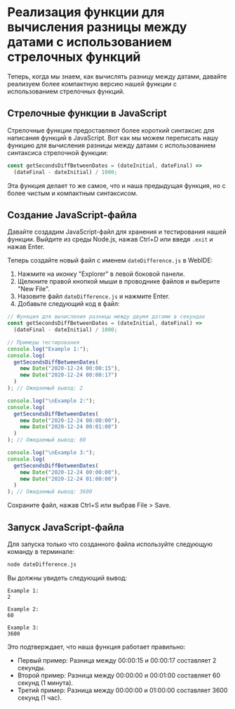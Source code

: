 # Реализация функции для вычисления разницы между датами с использованием стрелочных функций

Теперь, когда мы знаем, как вычислять разницу между датами, давайте реализуем более компактную версию нашей функции с использованием стрелочных функций.

## Стрелочные функции в JavaScript

Стрелочные функции предоставляют более короткий синтаксис для написания функций в JavaScript. Вот как мы можем переписать нашу функцию для вычисления разницы между датами с использованием синтаксиса стрелочной функции:

```javascript
const getSecondsDiffBetweenDates = (dateInitial, dateFinal) =>
  (dateFinal - dateInitial) / 1000;
```

Эта функция делает то же самое, что и наша предыдущая функция, но с более чистым и компактным синтаксисом.

## Создание JavaScript-файла

Давайте создадим JavaScript-файл для хранения и тестирования нашей функции. Выйдите из среды Node.js, нажав Ctrl+D или введя `.exit` и нажав Enter.

Теперь создайте новый файл с именем `dateDifference.js` в WebIDE:

1. Нажмите на иконку "Explorer" в левой боковой панели.
2. Щелкните правой кнопкой мыши в проводнике файлов и выберите "New File".
3. Назовите файл `dateDifference.js` и нажмите Enter.
4. Добавьте следующий код в файл:

```javascript
// Функция для вычисления разницы между двумя датами в секундах
const getSecondsDiffBetweenDates = (dateInitial, dateFinal) =>
  (dateFinal - dateInitial) / 1000;

// Примеры тестирования
console.log("Example 1:");
console.log(
  getSecondsDiffBetweenDates(
    new Date("2020-12-24 00:00:15"),
    new Date("2020-12-24 00:00:17")
  )
); // Ожидаемый вывод: 2

console.log("\nExample 2:");
console.log(
  getSecondsDiffBetweenDates(
    new Date("2020-12-24 00:00:00"),
    new Date("2020-12-24 00:01:00")
  )
); // Ожидаемый вывод: 60

console.log("\nExample 3:");
console.log(
  getSecondsDiffBetweenDates(
    new Date("2020-12-24 00:00:00"),
    new Date("2020-12-24 01:00:00")
  )
); // Ожидаемый вывод: 3600
```

Сохраните файл, нажав Ctrl+S или выбрав File > Save.

## Запуск JavaScript-файла

Для запуска только что созданного файла используйте следующую команду в терминале:

```bash
node dateDifference.js
```

Вы должны увидеть следующий вывод:

```
Example 1:
2

Example 2:
60

Example 3:
3600
```

Это подтверждает, что наша функция работает правильно:

- Первый пример: Разница между 00:00:15 и 00:00:17 составляет 2 секунды.
- Второй пример: Разница между 00:00:00 и 00:01:00 составляет 60 секунд (1 минута).
- Третий пример: Разница между 00:00:00 и 01:00:00 составляет 3600 секунд (1 час).
